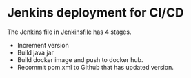 # Jenkins deployment for CI/CD

The Jenkins file in [Jenkinsfile](/Jenkinsfile) has 4 stages.

- Increment version 
- Build java jar
- Build docker image and push to docker hub.
- Recommit pom.xml to Github that has updated version.
